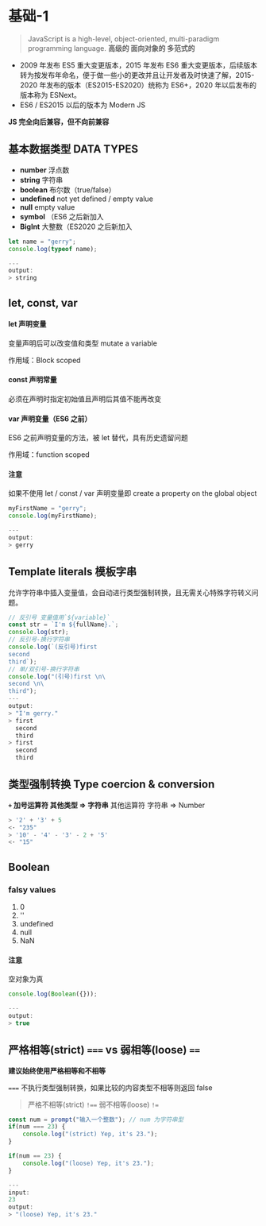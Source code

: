 <!--
 * @Author: _krill
 * @Date: 2022-07-11 14:55:36
 * @LastEditTime: 2022-07-17 19:10:11
 * @Description: 
-->
# 基础-1

> JavaScript is a high-level, object-oriented, multi-paradigm programming language.
**高级的 面向对象的 多范式的**

- 2009 年发布 ES5 重大变更版本，2015 年发布 ES6 重大变更版本，后续版本转为按发布年命名，便于做一些小的更改并且让开发者及时快速了解，2015-2020 年发布的版本（ES2015-ES2020）统称为 ES6+，2020 年以后发布的版本称为 ESNext。
- ES6 / ES2015 以后的版本为 Modern JS

**JS 完全向后兼容，但不向前兼容**

## 基本数据类型 DATA TYPES
- **number** 浮点数
- **string** 字符串
- **boolean** 布尔数（true/false）
- **undefined** not yet defined / empty value
- **null** empty value
- **symbol** （ES6 之后新加入
- **BigInt** 大整数（ES2020 之后新加入

```js
let name = "gerry";
console.log(typeof name);

---
output:
> string
```

## let, const, var

#### let 声明变量

变量声明后可以改变值和类型 mutate a variable

作用域：Block scoped

#### const 声明常量

必须在声明时指定初始值且声明后其值不能再改变

#### var 声明变量（ES6 之前）

ES6 之前声明变量的方法，被 let 替代，具有历史遗留问题

作用域：function scoped

#### 注意

如果不使用 let / const / var 声明变量即 create a property on the global object

```js
myFirstName = "gerry";
console.log(myFirstName);

---
output:
> gerry
```

## Template literals 模板字串

允许字符串中插入变量值，会自动进行类型强制转换，且无需关心特殊字符转义问题。

```js
// 反引号 变量值用`${variable}`
const str = `I'm ${fullName}.`;
console.log(str);
// 反引号-换行字符串
console.log(`(反引号)first
second
third`);
// 单/双引号-换行字符串
console.log("(引号)first \n\
second \n\
third");
---
output:
> "I'm gerry."
> first
  second
  third
> first
  second
  third
```

## 类型强制转换 Type coercion & conversion

**`+` 加号运算符 其他类型 => 字符串**
其他运算符 字符串 => Number

```js
> '2' + '3' + 5
<· "235"
> '10' - '4' - '3' - 2 + '5'
<· "15"
```

## Boolean

### falsy values
1. 0
2. ''
3. undefined
4. null
5. NaN

#### 注意
空对象为真 
```js
console.log(Boolean({}));

---
output:
> true
```

## 严格相等(strict) `===` vs 弱相等(loose) `==`

**建议始终使用严格相等和不相等**

`===` 不执行类型强制转换，如果比较的内容类型不相等则返回 false

> 严格不相等(strict) `!==` 
弱不相等(loose) `!=`

```js
const num = prompt("输入一个整数"); // num 为字符串型
if(num === 23) {
    console.log("(strict) Yep, it's 23.");
}

if(num == 23) {
    console.log("(loose) Yep, it's 23.");
}

---
input:
23
output:
> "(loose) Yep, it's 23."
```
